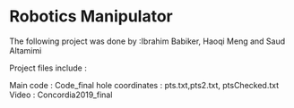 # Robotics Manipulator 

The following project was done by :Ibrahim Babiker, Haoqi Meng and Saud Altamimi 

Project files include : 

Main code : Code_final
hole coordinates : pts.txt,pts2.txt, ptsChecked.txt
Video : Concordia2019_final
